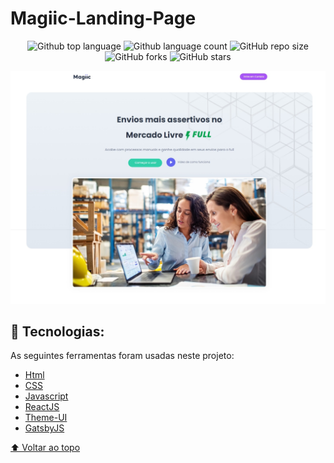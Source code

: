 # Magiic-Landing-Page

<!---Esses são exemplos. Veja https://shields.io para outras pessoas ou para personalizar este conjunto de escudos. Você pode querer incluir dependências, status do projeto e informações de licença aqui--->

<p align="center">
  <img alt="Github top language" src="https://img.shields.io/github/languages/top/andersondinizdev/magiic-lp?style=for-the-badge">
  
  <img alt="Github language count" src="https://img.shields.io/github/languages/count/andersondinizdev/magiic-lp?style=for-the-badge">
  
  <img alt="GitHub repo size" src="https://img.shields.io/github/repo-size/andersondinizdev/magiic-lp?style=for-the-badge">

  <img alt="GitHub forks" src="https://img.shields.io/github/forks/andersondinizdev/magiic-lp?style=for-the-badge">
    
  <img alt="GitHub stars" src="https://img.shields.io/github/stars/andersondinizdev/magiic-lp?style=for-the-badge"/> 

</p>

<p align="center">
<img src="https://raw.githubusercontent.com/AndersonDinizDev/projects-thumbnail/master/magiic-lp.png" alt="exemplo imagem"/>
 </p>


## 🚀 Tecnologias:

As seguintes ferramentas foram usadas neste projeto:

- [Html](https://developer.mozilla.org/pt-BR/docs/Web/HTML/Element/html/)  
- [CSS](https://developer.mozilla.org/pt-BR/docs/Web/CSS) 
- [Javascript](https://developer.mozilla.org/pt-BR/docs/Web/JavaScript)
- [ReactJS](https://react.dev/)
- [Theme-UI](https://theme-ui.com/)
- [GatsbyJS](https://www.gatsbyjs.com/)

[⬆ Voltar ao topo](#Magiic-Landing-Page)<br>
